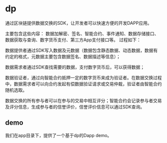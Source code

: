 # dp

通过区块链提供数据交换的SDK，让开发者可以快速方便的开发DAPP应用。

主要包含这些内容：
数据加解密、签名、智能合约、事件通知、数据存储接口、数据获取与查询、数字货币支付、第三方App支付接口等。
过程如下：

数据提供者通过SDK写入数据及元数据（数据包含静态数据、动态数据，数据有约定的格式，元数据主要包含数据签名、数据描述等信息）；

数据需求者通过SDK查找需要的数据，支付数字货币后，可以获得数据；

数据验证者，通过向智能合约抵押一定的数字货币来成为验证者。在数据交换过程中，数据需求者可以向合约发起有偿数据验证请求或交易仲裁，验证者由智能合约随机选取。

数据交换的所有参与者可以在参与的交易中相互评分；智能合约会记录参与者交易及评分信息，生成参与者的信誉评价，信誉评价信息可以通过SDK查询。

## demo

我们在app目录下，提供了一个基于dp的Dapp demo。
